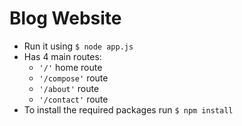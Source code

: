 # Blog Website
- Run it using ```$ node app.js```
- Has 4 main routes:
  - ```'/'``` home route
  - ```'/compose'``` route
  - ```'/about'``` route
  - ```'/contact'``` route
- To install the required packages run ```$ npm install```
